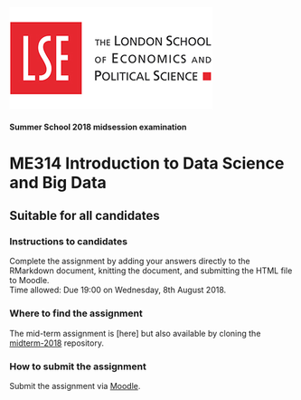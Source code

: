 ![LSE Logo](images/lse-logo.jpg)

#### Summer School 2018 midsession examination  

# ME314 Introduction to Data Science and Big Data 

## Suitable for all candidates


### Instructions to candidates  

Complete the assignment by adding your answers directly to the RMarkdown document, knitting the document, and submitting the HTML file to Moodle.  
Time allowed: Due 19:00 on Wednesday, 8th August 2018.

### Where to find the assignment

The mid-term assignment is [here] but also available by cloning the [midterm-2018](https://lse-me314.github.io/assignment05/) repository.

### How to submit the assignment

Submit the assignment via [Moodle](https://shortcourses.lse.ac.uk/course/view.php?id=158).
